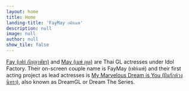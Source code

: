 ```yaml
---
layout: home
title: Home
landing-title: 'FayMay เฟย์เมษ์'
description: null
image: null
author: null
show_tile: false
---
```


[Fay (เฟย์ กัญญาพัชร)](https://www.instagram.com/fay_riezz/) and [May (เมษ์ ญด)](https://www.instagram.com/maywyda/) are Thai GL actresses under Idol Factory. Their on-screen couple name is FayMay (เฟย์เมษ์) and their first acting project as lead actresses is [My Marvelous Dream is You (ฝันรักห้วงนิทรา)](https://youtube.com/playlist?list=PL4D0KlUVq4IyWIZVo-oo-rvYWPxX3WVn6&si=clukGQqa4Wdv9lgv), also known as DreamGL or Dream The Series.
